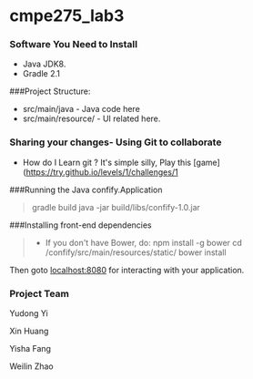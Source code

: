 # cmpe275_lab3

### Software You Need to Install
* Java JDK8.
* Gradle 2.1

###Project Structure:

 * src/main/java - Java code here 
 * src/main/resource/ - UI related here.
 
### Sharing your changes- Using Git to collaborate
 * How do I Learn git ?
 It's simple silly, Play this [game](https://try.github.io/levels/1/challenges/1

###Running the Java confify.Application

> gradle build
>  java -jar build/libs/confify-1.0.jar

###Installing front-end dependencies
> * If you don't have Bower, do: npm install -g bower
> cd /confify/src/main/resources/static/
> bower install

Then goto [localhost:8080](http://localhost:8080) for interacting with your application.


### Project Team

Yudong Yi

Xin Huang

Yisha Fang

Weilin Zhao
